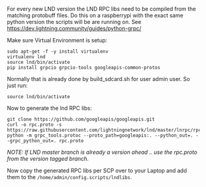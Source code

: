 For every new LND version the LND RPC libs need to be compiled from the matching protobuff files.
Do this on a raspberrypi with the exact same python version the scripts will be are running on.
See https://dev.lightning.community/guides/python-grpc/

Make sure Virtual Environment is setup: 
```
sudo apt-get -f -y install virtualenv
virtualenv lnd
source lnd/bin/activate
pip install grpcio grpcio-tools googleapis-common-protos
```

Normally that is already done by build_sdcard.sh for user admin user. So just run:
```
source lnd/bin/activate
````

Now to generate the lnd RPC libs:

```
git clone https://github.com/googleapis/googleapis.git
curl -o rpc.proto -s https://raw.githubusercontent.com/lightningnetwork/lnd/master/lnrpc/rpc.proto
python -m grpc_tools.protoc --proto_path=googleapis:. --python_out=. --grpc_python_out=. rpc.proto
````

*NOTE: If LND master branch is already a version ahead .. use the rpc.proto from the version tagged branch.*

Now copy the generated RPC libs per SCP over to your Laptop and add them to the `/home/admin/config.scripts/lndlibs`.

